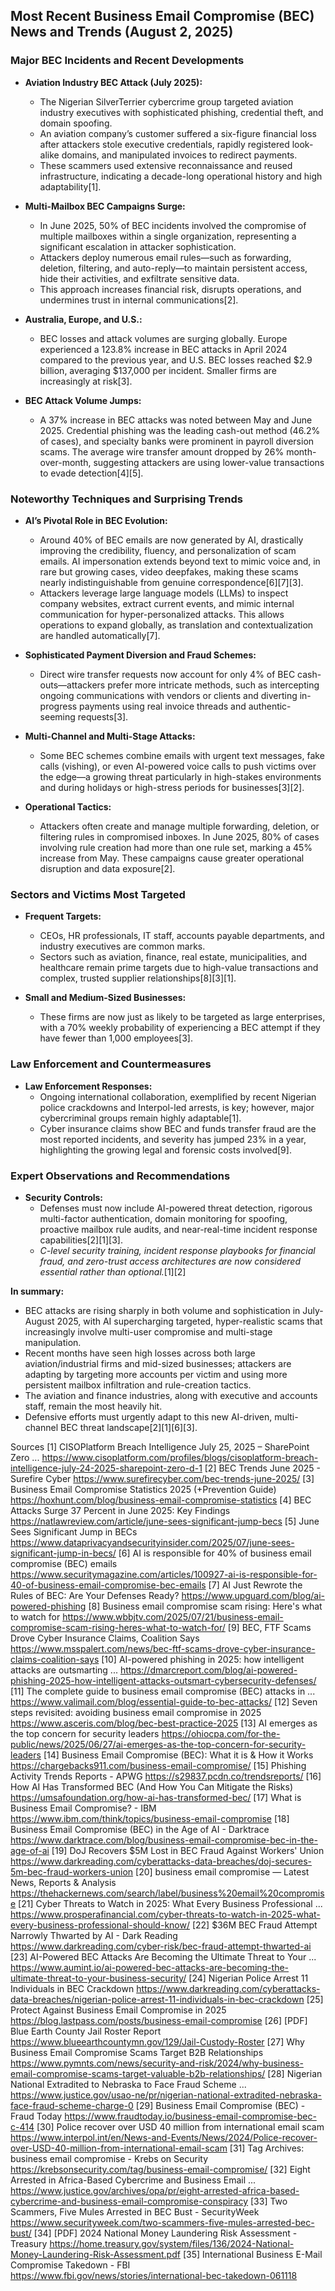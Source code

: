 ## Most Recent Business Email Compromise (BEC) News and Trends (August 2, 2025)

### Major BEC Incidents and Recent Developments

- **Aviation Industry BEC Attack (July 2025):**
  - The Nigerian SilverTerrier cybercrime group targeted aviation industry executives with sophisticated phishing, credential theft, and domain spoofing.
  - An aviation company’s customer suffered a six-figure financial loss after attackers stole executive credentials, rapidly registered look-alike domains, and manipulated invoices to redirect payments.
  - These scammers used extensive reconnaissance and reused infrastructure, indicating a decade-long operational history and high adaptability[1].

- **Multi-Mailbox BEC Campaigns Surge:**
  - In June 2025, 50% of BEC incidents involved the compromise of multiple mailboxes within a single organization, representing a significant escalation in attacker sophistication.
  - Attackers deploy numerous email rules—such as forwarding, deletion, filtering, and auto-reply—to maintain persistent access, hide their activities, and exfiltrate sensitive data.
  - This approach increases financial risk, disrupts operations, and undermines trust in internal communications[2].

- **Australia, Europe, and U.S.:**
  - BEC losses and attack volumes are surging globally. Europe experienced a 123.8% increase in BEC attacks in April 2024 compared to the previous year, and U.S. BEC losses reached $2.9 billion, averaging $137,000 per incident. Smaller firms are increasingly at risk[3].

- **BEC Attack Volume Jumps:**
  - A 37% increase in BEC attacks was noted between May and June 2025. Credential phishing was the leading cash-out method (46.2% of cases), and specialty banks were prominent in payroll diversion scams. The average wire transfer amount dropped by 26% month-over-month, suggesting attackers are using lower-value transactions to evade detection[4][5].

### Noteworthy Techniques and Surprising Trends

- **AI’s Pivotal Role in BEC Evolution:**
  - Around 40% of BEC emails are now generated by AI, drastically improving the credibility, fluency, and personalization of scam emails. AI impersonation extends beyond text to mimic voice and, in rare but growing cases, video deepfakes, making these scams nearly indistinguishable from genuine correspondence[6][7][3].
  - Attackers leverage large language models (LLMs) to inspect company websites, extract current events, and mimic internal communication for hyper-personalized attacks. This allows operations to expand globally, as translation and contextualization are handled automatically[7].

- **Sophisticated Payment Diversion and Fraud Schemes:**
  - Direct wire transfer requests now account for only 4% of BEC cash-outs—attackers prefer more intricate methods, such as intercepting ongoing communications with vendors or clients and diverting in-progress payments using real invoice threads and authentic-seeming requests[3].

- **Multi-Channel and Multi-Stage Attacks:**
  - Some BEC schemes combine emails with urgent text messages, fake calls (vishing), or even AI-powered voice calls to push victims over the edge—a growing threat particularly in high-stakes environments and during holidays or high-stress periods for businesses[3][2].

- **Operational Tactics:**
  - Attackers often create and manage multiple forwarding, deletion, or filtering rules in compromised inboxes. In June 2025, 80% of cases involving rule creation had more than one rule set, marking a 45% increase from May. These campaigns cause greater operational disruption and data exposure[2].

### Sectors and Victims Most Targeted

- **Frequent Targets:**
  - CEOs, HR professionals, IT staff, accounts payable departments, and industry executives are common marks.
  - Sectors such as aviation, finance, real estate, municipalities, and healthcare remain prime targets due to high-value transactions and complex, trusted supplier relationships[8][3][1].

- **Small and Medium-Sized Businesses:**
  - These firms are now just as likely to be targeted as large enterprises, with a 70% weekly probability of experiencing a BEC attempt if they have fewer than 1,000 employees[3].

### Law Enforcement and Countermeasures

- **Law Enforcement Responses:**
  - Ongoing international collaboration, exemplified by recent Nigerian police crackdowns and Interpol-led arrests, is key; however, major cybercriminal groups remain highly adaptable[1].
  - Cyber insurance claims show BEC and funds transfer fraud are the most reported incidents, and severity has jumped 23% in a year, highlighting the growing legal and forensic costs involved[9].

### Expert Observations and Recommendations

- **Security Controls:**
  - Defenses must now include AI-powered threat detection, rigorous multi-factor authentication, domain monitoring for spoofing, proactive mailbox rule audits, and near-real-time incident response capabilities[2][1][3].
  - *C-level security training, incident response playbooks for financial fraud, and zero-trust access architectures are now considered essential rather than optional.*[1][2]

**In summary:**
- BEC attacks are rising sharply in both volume and sophistication in July-August 2025, with AI supercharging targeted, hyper-realistic scams that increasingly involve multi-user compromise and multi-stage manipulation.
- Recent months have seen high losses across both large aviation/industrial firms and mid-sized businesses; attackers are adapting by targeting more accounts per victim and using more persistent mailbox infiltration and rule-creation tactics.
- The aviation and finance industries, along with executive and accounts staff, remain the most heavily hit.
- Defensive efforts must urgently adapt to this new AI-driven, multi-channel BEC threat landscape[2][1][6][3].

Sources
[1] CISOPlatform Breach Intelligence July 25, 2025 – SharePoint Zero ... https://www.cisoplatform.com/profiles/blogs/cisoplatform-breach-intelligence-july-24-2025-sharepoint-zero-d-1
[2] BEC Trends June 2025 - Surefire Cyber https://www.surefirecyber.com/bec-trends-june-2025/
[3] Business Email Compromise Statistics 2025 (+Prevention Guide) https://hoxhunt.com/blog/business-email-compromise-statistics
[4] BEC Attacks Surge 37 Percent in June 2025: Key Findings https://natlawreview.com/article/june-sees-significant-jump-becs
[5] June Sees Significant Jump in BECs https://www.dataprivacyandsecurityinsider.com/2025/07/june-sees-significant-jump-in-becs/
[6] AI is responsible for 40% of business email compromise (BEC) emails https://www.securitymagazine.com/articles/100927-ai-is-responsible-for-40-of-business-email-compromise-bec-emails
[7] AI Just Rewrote the Rules of BEC: Are Your Defenses Ready? https://www.upguard.com/blog/ai-powered-phishing
[8] Business email compromise scam rising: Here's what to watch for https://www.wbbjtv.com/2025/07/21/business-email-compromise-scam-rising-heres-what-to-watch-for/
[9] BEC, FTF Scams Drove Cyber Insurance Claims, Coalition Says https://www.msspalert.com/news/bec-ftf-scams-drove-cyber-insurance-claims-coalition-says
[10] AI-powered phishing in 2025: how intelligent attacks are outsmarting ... https://dmarcreport.com/blog/ai-powered-phishing-2025-how-intelligent-attacks-outsmart-cybersecurity-defenses/
[11] The complete guide to business email compromise (BEC) attacks in ... https://www.valimail.com/blog/essential-guide-to-bec-attacks/
[12] Seven steps revisited: avoiding business email compromise in 2025 https://www.asceris.com/blog/bec-best-practice-2025
[13] AI emerges as the top concern for security leaders https://ohiocpa.com/for-the-public/news/2025/06/27/ai-emerges-as-the-top-concern-for-security-leaders
[14] Business Email Compromise (BEC): What it is & How it Works https://chargebacks911.com/business-email-compromise/
[15] Phishing Activity Trends Reports - APWG https://s29837.pcdn.co/trendsreports/
[16] How AI Has Transformed BEC (And How You Can Mitigate the Risks) https://umsafoundation.org/how-ai-has-transformed-bec/
[17] What is Business Email Compromise? - IBM https://www.ibm.com/think/topics/business-email-compromise
[18] Business Email Compromise (BEC) in the Age of AI - Darktrace https://www.darktrace.com/blog/business-email-compromise-bec-in-the-age-of-ai
[19] DoJ Recovers $5M Lost in BEC Fraud Against Workers' Union https://www.darkreading.com/cyberattacks-data-breaches/doj-secures-5m-bec-fraud-workers-union
[20] business email compromise — Latest News, Reports & Analysis https://thehackernews.com/search/label/business%20email%20compromise
[21] Cyber Threats to Watch in 2025: What Every Business Professional ... https://www.prosperafinancial.com/cyber-threats-to-watch-in-2025-what-every-business-professional-should-know/
[22] $36M BEC Fraud Attempt Narrowly Thwarted by AI - Dark Reading https://www.darkreading.com/cyber-risk/bec-fraud-attempt-thwarted-ai
[23] AI-Powered BEC Attacks Are Becoming the Ultimate Threat to Your ... https://www.aumint.io/ai-powered-bec-attacks-are-becoming-the-ultimate-threat-to-your-business-security/
[24] Nigerian Police Arrest 11 Individuals in BEC Crackdown https://www.darkreading.com/cyberattacks-data-breaches/nigerian-police-arrest-11-individuals-in-bec-crackdown
[25] Protect Against Business Email Compromise in 2025 https://blog.lastpass.com/posts/business-email-compromise
[26] [PDF] Blue Earth County Jail Roster Report https://www.blueearthcountymn.gov/129/Jail-Custody-Roster
[27] Why Business Email Compromise Scams Target B2B Relationships https://www.pymnts.com/news/security-and-risk/2024/why-business-email-compromise-scams-target-valuable-b2b-relationships/
[28] Nigerian National Extradited to Nebraska to Face Fraud Scheme ... https://www.justice.gov/usao-ne/pr/nigerian-national-extradited-nebraska-face-fraud-scheme-charge-0
[29] Business Email Compromise (BEC) - Fraud Today https://www.fraudtoday.io/business-email-compromise-bec-c-414
[30] Police recover over USD 40 million from international email scam https://www.interpol.int/en/News-and-Events/News/2024/Police-recover-over-USD-40-million-from-international-email-scam
[31] Tag Archives: business email compromise - Krebs on Security https://krebsonsecurity.com/tag/business-email-compromise/
[32] Eight Arrested in Africa-Based Cybercrime and Business Email ... https://www.justice.gov/archives/opa/pr/eight-arrested-africa-based-cybercrime-and-business-email-compromise-conspiracy
[33] Two Scammers, Five Mules Arrested in BEC Bust - SecurityWeek https://www.securityweek.com/two-scammers-five-mules-arrested-bec-bust/
[34] [PDF] 2024 National Money Laundering Risk Assessment - Treasury https://home.treasury.gov/system/files/136/2024-National-Money-Laundering-Risk-Assessment.pdf
[35] International Business E-Mail Compromise Takedown - FBI https://www.fbi.gov/news/stories/international-bec-takedown-061118
